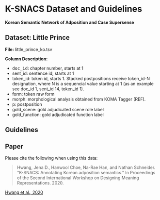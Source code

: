 # K-SNACS Dataset and Guidelines
**Korean Semantic Network of Adposition and Case Supersense**

## Dataset: Little Prince

**File:** little_prince_ko.tsv

**Column Description:**
* <tt>doc_id</tt>: chapter number, starts at 1
* sent_id: sentence id, starts at 1
* token_id: token id, starts 1. Stacked postpositions receive token_id-N designation, where N is a sequencial value starting at 1 (as an example see doc_id 1, sent_id 14, token_id 1).
* form: token raw form
* morph: morphological analysis obtained from KOMA Tagger (REF). 
* p: postposition
* gold_scene: gold adjudicated scene role label
* gold_function: gold adjudicated function label

## Guidelines


## Paper
Please cite the following when using this data:

> Hwang, Jena D., Hanwool Choe, Na-Rae Han, and Nathan Schneider. "K-SNACS: Annotating Korean adposition semantics." In Proceedings of the Second International Workshop on Designing Meaning Representations. 2020. 

[Hwang et al., 2020](https://www.aclweb.org/anthology/2020.dmr-1.6/)